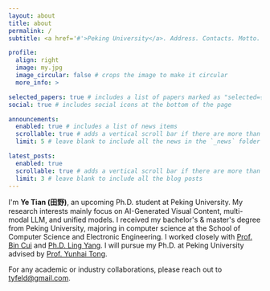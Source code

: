 ```yaml
---
layout: about
title: about
permalink: /
subtitle: <a href='#'>Peking University</a>. Address. Contacts. Motto. Etc.

profile:
  align: right
  image: my.jpg
  image_circular: false # crops the image to make it circular
  more_info: >

selected_papers: true # includes a list of papers marked as "selected={true}"
social: true # includes social icons at the bottom of the page

announcements:
  enabled: true # includes a list of news items
  scrollable: true # adds a vertical scroll bar if there are more than 3 news items
  limit: 5 # leave blank to include all the news in the `_news` folder

latest_posts:
  enabled: true
  scrollable: true # adds a vertical scroll bar if there are more than 3 new posts items
  limit: 3 # leave blank to include all the blog posts
---
```

<!-- 
Write your biography here. Tell the world about yourself. Link to your favorite [subreddit](http://reddit.com). You can put a picture in, too. The code is already in, just name your picture `prof_pic.jpg` and put it in the `img/` folder.

Put your address / P.O. box / other info right below your picture. You can also disable any of these elements by editing `profile` property of the YAML header of your `_pages/about.md`. Edit `_bibliography/papers.bib` and Jekyll will render your [publications page](/al-folio/publications/) automatically.

Link to your social media connections, too. This theme is set up to use [Font Awesome icons](https://fontawesome.com/) and [Academicons](https://jpswalsh.github.io/academicons/), like the ones below. Add your Facebook, Twitter, LinkedIn, Google Scholar, or just disable all of them. -->

I'm **Ye Tian (田野)**, an upcoming Ph.D. student at Peking University. My research interests mainly focus on AI-Generated Visual Content, multi-modal LLM, and unified models. I received my bachelor's & master's degree from Peking University, majoring in computer science at the School of Computer Science and Electronic Engineering. I worked closely with [Prof. Bin Cui](https://cuibinpku.github.io/cuibin_cn.html) and [Ph.D. Ling Yang](https://yangling0818.github.io/). I will pursue my Ph.D. at Peking University advised by [Prof. Yunhai Tong](https://openreview.net/profile?id=~Yunhai_Tong1).

For any academic or industry collaborations, please reach out to tyfeld@gmail.com.
